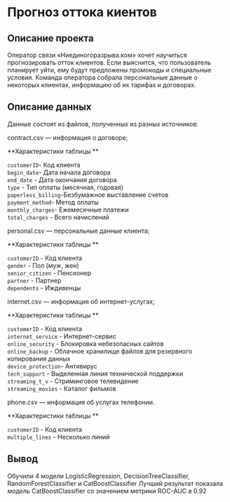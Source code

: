 # Прогноз оттока киентов

## Описание проекта
Оператор связи «Ниединогоразрыва.ком» хочет научиться прогнозировать отток клиентов. Если выяснится, что пользователь планирует уйти, ему будут предложены промокоды и специальные условия. Команда оператора собрала персональные данные о некоторых клиентах, информацию об их тарифах и договорах.

## Описание данных
Данные состоят из файлов, полученных из разных источников:

contract.csv — информация о договоре;

**Характеристики таблицы ** 

`customerID`- Код клиента          
`begin_date`- Дата начала договора         
`end_date` - Дата окончания договора         
`type` - Тип оплаты (месячная, годовая)             
`paperless_billing`-Безбумажное выставление счетов   
`payment_method`- Метод оплаты      
`monthly_charges`- Ежемесячные платежи    
`total_charges` - Всего начислений    

personal.csv — персональные данные клиента;

**Характеристики таблицы ** 

`customerID`     - Код клиента    
`gender`         - Пол (муж, жен)     
`senior_citizen` - Пенсионер    
`partner`        - Партнер       
`dependents`     - Иждивенцы  

internet.csv — информация об интернет-услугах;

**Характеристики таблицы ** 

`customerID`       - Код клиента    
`internet_service` - Интернет-сервис  
`online_security`  - Блокировка небезопасных сайтов  
`online_backup`    - Облачное хранилище файлов для резервного копирования данных  
`device_protection`- Антивирус   
`tech_support`     - Выделенная линия технической поддержки  
`streaming_t_v`    - Стриминговое телевидение  
`streaming_movies` - Каталог фильмов  

phone.csv — информация об услугах телефонии.

**Характеристики таблицы ** 

`customerID`       - Код клиента    
`multiple_lines` - Несколько линий  

## Вывод

Обучили 4 модели LogisticRegression, DecisionTreeClassifier, RandomForestClassifier и CatBoostClassifier
Лучший результат показала модель CatBoostClassifier со значением метрики ROC-AUC в 0.92



